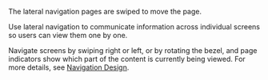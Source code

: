 ﻿The lateral navigation pages are swiped to move the page.

Use lateral navigation to communicate information across individual screens so users can view them one by one.

Navigate screens by swiping right or left, or by rotating the bezel, and page indicators show which part of the content is currently being viewed. For more details, see [Navigation Design](https://developer.samsung.com/galaxy-watch/design/navigation).